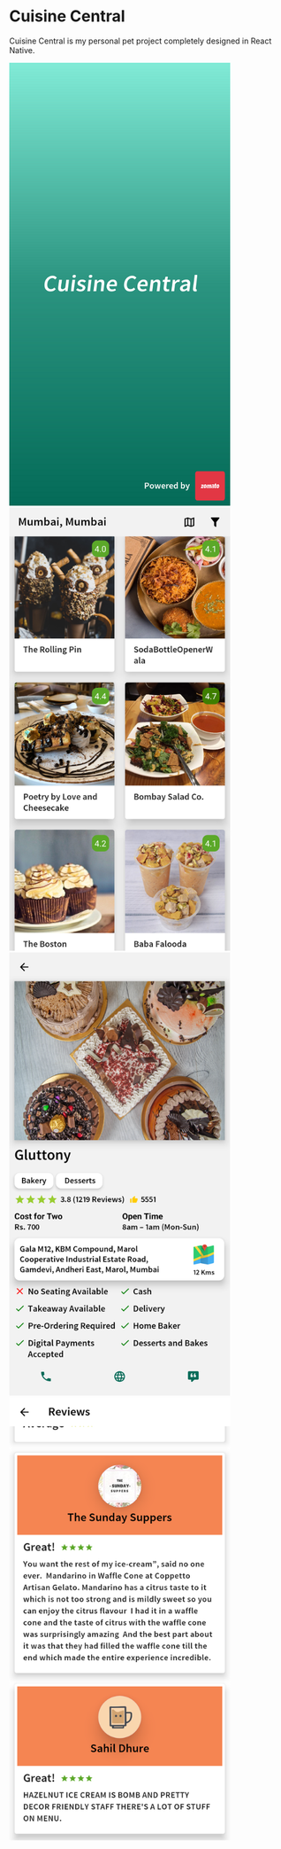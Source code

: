 # Cuisine Central

Cuisine Central is my personal pet project completely designed in React Native.


<img src="https://github.com/sush562/App/blob/master/Cuisine_Central/Snaps/1.png" title="Splash Screen" alt="SplashScreen" width="400" height="800">
<img src="https://github.com/sush562/App/blob/master/Cuisine_Central/Snaps/2.png" title="Splash Screen" alt="SplashScreen" width="400" height="800">
<img src="https://github.com/sush562/App/blob/master/Cuisine_Central/Snaps/3.png" title="Splash Screen" alt="SplashScreen" width="400" height="800">
<img src="https://github.com/sush562/App/blob/master/Cuisine_Central/Snaps/4.png" title="Splash Screen" alt="SplashScreen" width="400" height="800">
